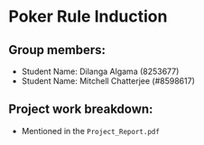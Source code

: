 # Poker Rule Induction

## Group members:
+ Student Name: Dilanga Algama (8253677)
+ Student Name: Mitchell Chatterjee (#8598617)

## Project work breakdown:
+ Mentioned in the `Project_Report.pdf`